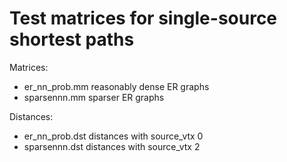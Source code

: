 # Test matrices for single-source shortest paths


Matrices:

- er_nn_prob.mm  reasonably dense ER graphs
- sparsennn.mm   sparser ER graphs

Distances:

- er_nn_prob.dst distances with source_vtx 0
- sparsennn.dst  distances with source_vtx 2

